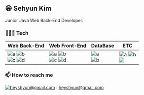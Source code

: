 ## 😄 Sehyun Kim

Junior Java Web Back-End Developer.

### 🧑🏻‍💻 Tech



|Web Back-End|Web Front-End|DataBase|ETC|
|--------------|--------------|--------------|--------------|
|![a](https://img.shields.io/badge/Java-007396?style=flat&logo=Conda-Forge&logoColor=white) ![b](https://img.shields.io/badge/Spring-6DB33F?style=flat&logo=Spring&logoColor=white)<br>![c](https://img.shields.io/badge/git-F05032?style=flat&logo=git&logoColor=white) ![d](https://img.shields.io/badge/Mybatis-000000?style=flat&logo=Fluentd&logoColor=white)|![a](https://img.shields.io/badge/JavaScript-F7DF1E?style=flat&logo=JavaScript&logoColor=white) ![b](https://img.shields.io/badge/CSS3-1572B6?style=flat&logo=CSS3&logoColor=white)<br>![c](https://img.shields.io/badge/Bootstrap-7952B3?style=flat&logo=Bootstrap&logoColor=white) ![d](https://img.shields.io/badge/HTML5-E34F26?style=flat&logo=HTML5&logoColor=white)|![a](https://img.shields.io/badge/Oracle%20SQL-F80000?style=flat&logo=Oracle&logoColor=white)<br>![b](https://img.shields.io/badge/MySQL-4479A1?style=flat&logo=MySQL&logoColor=white)|![a](https://img.shields.io/badge/github-181717?style=flat&logo=github&logoColor=white) ![b](https://img.shields.io/badge/Eclipse_IDE-2C2255?style=flat&logo=eclipse&logoColor=white)<br><img src="https://img.shields.io/badge/Apache Tomcat-F8DC75?style=flat&logo=apachetomcat&logoColor=black">



### 📫  How to reach me
[![heyshyun@gmail.com](https://img.shields.io/badge/Gmail-d14836?style=flat-square&logo=Gmail&logoColor=white&link=mailto:pkiopb@gmail.com)](mailto:pkiopb@gmail.com) : heyshyun@gmail.com 
